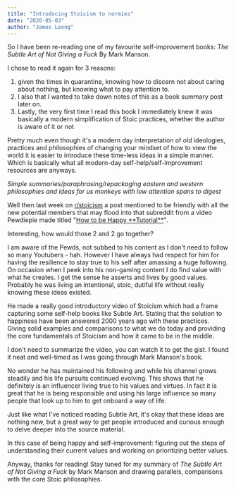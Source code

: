 ```yaml
---
title: "Introducing Stoicism to normies"
date: "2020-05-03"
author: "James Leong"
---
```


So I have been re-reading one of my favourite self-improvement books: _The Subtle Art of Not Giving a Fuck_ By Mark Manson.

I chose to read it again for 3 reasons:

1. given the times in quarantine, knowing how to discern not about caring about nothing, but knowing what to pay attention to.
2. I also that I wanted to take down notes of this as a book summary post later on.
3. Lastly, the very first time I read this book I immediately knew it was basically a modern simplification of Stoic practices, whether the author is aware of it or not

Pretty much even though it's a modern day interpretation of old ideologies, practices and philosophies of changing your mindset of how to view the world it is easier to introduce these time-less ideas in a simple manner. Which is basically what all modern-day self-help/self-improvement resources are anyways.

_Simple summaries/paraphrasing/repackaging eastern and western philosophies and ideas for us monkeys with low attention spans to digest_

Well then last week on [r/stoicism](https://www.reddit.com/r/Stoicism/) a post mentioned to be friendly with all the new potential members that may flood into that subreddit from a video Pewdiepie made titled "[How to be Happy \*\*Tutorial\*\*](https://www.youtube.com/watch?v=FinMGtpTud0)".

Interesting, how would those 2 and 2 go together?

I am aware of the Pewds, not subbed to his content as I don't need to follow so many Youtubers - hah. However I have always had respect for him for having the resilience to stay true to his self after amassing a huge following. On occasion when I peek into his non-gaming content I do find value with what he creates. I get the sense he asserts and lives by good values. Probably he was living an intentional, stoic, dutiful life without really knowing these ideas existed.

He made a really good introductory video of Stoicism which had a frame capturing some self-help books like Subtle Art. Stating that the solution to happiness have been answered 2000 years ago with these practices. Giving solid examples and comparisons to what we do today and providing the core fundamentals of Stoicism and how it came to be in the middle.

I don't need to summarize the video, you can watch it to get the gist. I found it neat and well-timed as I was going through Mark Manson's book.

No wonder he has maintained his following and while his channel grows steadily and his life pursuits continued evolving. This shows that he definitely is an influencer living true to his values and virtues. In fact it is great that he is being responsible and using his large influence so many people that look up to him to get onboard a way of life.

Just like what I've noticed reading Subtle Art, it's okay that these ideas are nothing new, but a great way to get people introduced and curious enough to delve deeper into the source material.

In this case of being happy and self-improvement: figuring out the steps of understanding their current values and working on prioritizing better values.

Anyway, thanks for reading! Stay tuned for my summary of _The Subtle Art of Not Giving a Fuck_ by Mark Manson and drawing parallels, comparisons with the core Stoic philosophies.
